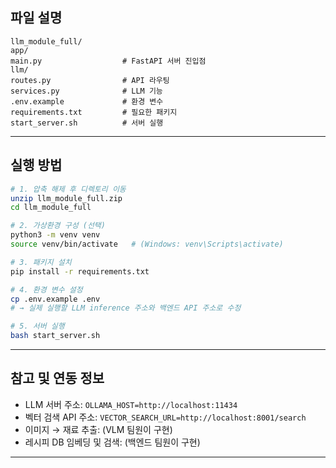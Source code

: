 ## 파일 설명

```
llm_module_full/
app/
main.py                  # FastAPI 서버 진입점
llm/
routes.py                # API 라우팅
services.py              # LLM 기능
.env.example             # 환경 변수
requirements.txt         # 필요한 패키지
start_server.sh          # 서버 실행
```

---

## 실행 방법

```bash
# 1. 압축 해제 후 디렉토리 이동
unzip llm_module_full.zip
cd llm_module_full

# 2. 가상환경 구성 (선택)
python3 -m venv venv
source venv/bin/activate   # (Windows: venv\Scripts\activate)

# 3. 패키지 설치
pip install -r requirements.txt

# 4. 환경 변수 설정
cp .env.example .env
# → 실제 실행할 LLM inference 주소와 백엔드 API 주소로 수정

# 5. 서버 실행
bash start_server.sh
```

---

## 참고 및 연동 정보

- LLM 서버 주소: `OLLAMA_HOST=http://localhost:11434`
- 벡터 검색 API 주소: `VECTOR_SEARCH_URL=http://localhost:8001/search`
- 이미지 → 재료 추출: (VLM 팀원이 구현)
- 레시피 DB 임베딩 및 검색: (백엔드 팀원이 구현)

---
